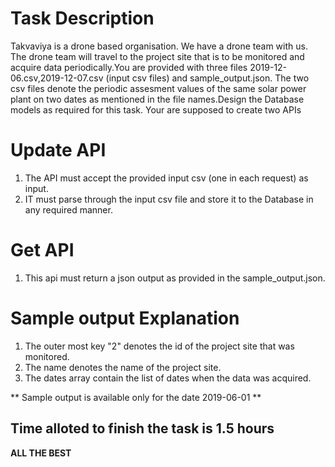 # Task Description
Takvaviya is a drone based organisation. We have a drone team with us. The drone team will travel to the project site that is to be monitored and acquire data periodically.You are provided with three files 2019-12-06.csv,2019-12-07.csv (input csv files) and sample_output.json. The two csv files denote the periodic assesment values of the same solar power plant on two dates as mentioned in the file names.Design the Database models as required for this task. Your are supposed to create two APIs

# Update API
  1. The API must accept the provided input csv (one in each request) as input.
  2. IT must parse through the input csv file and store it to the Database in any required manner.
# Get API
  1. This api must return a json output as provided in the sample_output.json.
  
# Sample output Explanation
  1. The outer most key "2" denotes the id of the project site that was monitored.
  2. The name denotes the name of the project site.
  3. The dates array contain the list of dates when the data was acquired.
 
 ** Sample output is available only for the date 2019-06-01 **
 

## Time alloted to finish the task is 1.5 hours

**ALL THE BEST**
